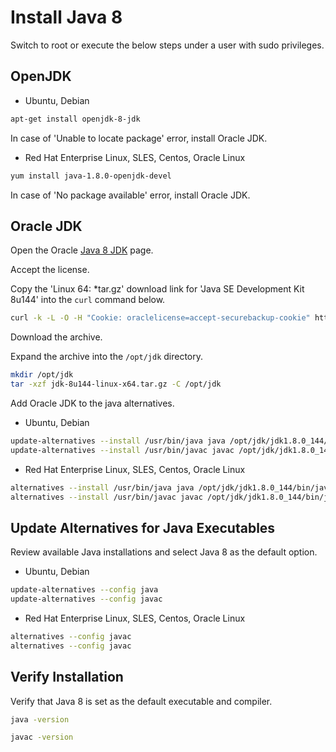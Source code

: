 # Install Java 8

Switch to root or execute the below steps under a user with sudo privileges.

## OpenJDK

* Ubuntu, Debian

```sh
apt-get install openjdk-8-jdk
```

In case of 'Unable to locate package' error, install Oracle JDK.

* Red Hat Enterprise Linux, SLES, Centos, Oracle Linux

```sh
yum install java-1.8.0-openjdk-devel
```

In case of 'No package available' error, install Oracle JDK.

## Oracle JDK

Open the Oracle [Java 8 JDK](https://www.oracle.com/technetwork/java/javase/downloads/jdk8-downloads-2133151.html) page.

Accept the license.

Copy the 'Linux 64: *tar.gz' download link for 'Java SE Development Kit 8u144' into the `curl` command below.

```sh
curl -k -L -O -H "Cookie: oraclelicense=accept-securebackup-cookie" https://download.oracle.com/otn-pub/java/jdk/8u144-b01/090f390dda5b47b9b721c7dfaa008135/jdk-8u144-linux-x64.tar.gz
```

Download the archive.

Expand the archive into the `/opt/jdk` directory.

```sh
mkdir /opt/jdk
tar -xzf jdk-8u144-linux-x64.tar.gz -C /opt/jdk
```

Add Oracle JDK to the java alternatives.

* Ubuntu, Debian

```sh
update-alternatives --install /usr/bin/java java /opt/jdk/jdk1.8.0_144/bin/java 100
update-alternatives --install /usr/bin/javac javac /opt/jdk/jdk1.8.0_144/bin/javac 100
```

* Red Hat Enterprise Linux, SLES, Centos, Oracle Linux

```sh
alternatives --install /usr/bin/java java /opt/jdk/jdk1.8.0_144/bin/java 100
alternatives --install /usr/bin/javac javac /opt/jdk/jdk1.8.0_144/bin/javac 100
```

## Update Alternatives for Java Executables

Review available Java installations and select Java 8 as the default option.

* Ubuntu, Debian

```sh
update-alternatives --config java
update-alternatives --config javac
```

* Red Hat Enterprise Linux, SLES, Centos, Oracle Linux

```sh
alternatives --config javac
alternatives --config javac
```

## Verify Installation

Verify that Java 8 is set as the default executable and compiler.

```sh
java -version
```

```sh
javac -version
```
